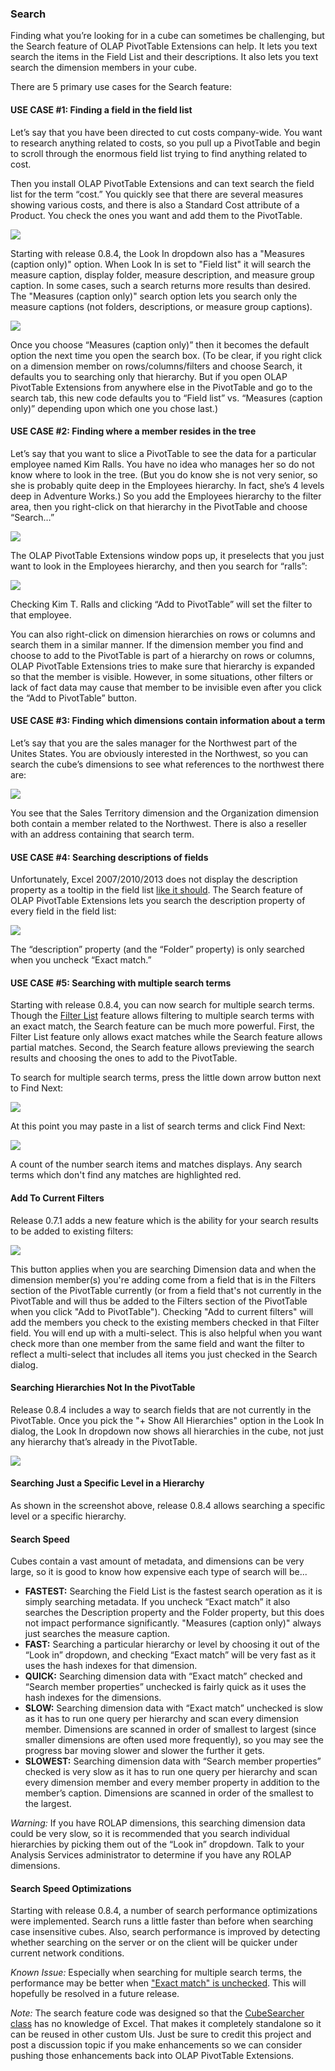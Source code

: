 ### Search

Finding what you’re looking for in a cube can sometimes be challenging, but the Search feature of OLAP PivotTable Extensions can help. It lets you text search the items in the Field List and their descriptions. It also lets you text search the dimension members in your cube.

There are 5 primary use cases for the Search feature:

#### USE CASE #1: Finding a field in the field list

Let’s say that you have been directed to cut costs company-wide. You want to research anything related to costs, so you pull up a PivotTable and begin to scroll through the enormous field list trying to find anything related to cost.

Then you install OLAP PivotTable Extensions and can text search the field list for the term “cost.” You quickly see that there are several measures showing various costs, and there is also a Standard Cost attribute of a Product. You check the ones you want and add them to the PivotTable.

![](Search_SearchTab.png)

Starting with release 0.8.4, the Look In dropdown also has a "Measures (caption only)" option. When Look In is set to "Field list" it will search the measure caption, display folder, measure description, and measure group caption. In some cases, such a search returns more results than desired. The "Measures (caption only)" search option lets you search only the measure captions (not folders, descriptions, or measure group captions).

![](Search_SearchLookIn.png)

Once you choose “Measures (caption only)” then it becomes the default option the next time you open the search box. (To be clear, if you right click on a dimension member on rows/columns/filters and choose Search, it defaults you to searching only that hierarchy. But if you open OLAP PivotTable Extensions from anywhere else in the PivotTable and go to the search tab, this new code defaults you to “Field list” vs. “Measures (caption only)” depending upon which one you chose last.)

#### USE CASE #2: Finding where a member resides in the tree

Let’s say that you want to slice a PivotTable to see the data for a particular employee named Kim Ralls. You have no idea who manages her so do not know where to look in the tree. (But you do know she is not very senior, so she is probably quite deep in the Employees hierarchy. In fact, she’s 4 levels deep in Adventure Works.) So you add the Employees hierarchy to the filter area, then you right-click on that hierarchy in the PivotTable and choose “Search…”

![](Search_SearchEmployeeFilterMenu.png)

The OLAP PivotTable Extensions window pops up, it preselects that you just want to look in the Employees hierarchy, and then you search for “ralls”:

![](Search_SearchEmployeeKimRalls.png)

Checking Kim T. Ralls and clicking “Add to PivotTable” will set the filter to that employee.

You can also right-click on dimension hierarchies on rows or columns and search them in a similar manner. If the dimension member you find and choose to add to the PivotTable is part of a hierarchy on rows or columns, OLAP PivotTable Extensions tries to make sure that hierarchy is expanded so that the member is visible. However, in some situations, other filters or lack of fact data may cause that member to be invisible even after you click the “Add to PivotTable” button.


#### USE CASE #3: Finding which dimensions contain information about a term

Let’s say that you are the sales manager for the Northwest part of the Unites States. You are obviously interested in the Northwest, so you can search the cube’s dimensions to see what references to the northwest there are:

![](Search_NorthwestSearch.png)

You see that the Sales Territory dimension and the Organization dimension both contain a member related to the Northwest. There is also a reseller with an address containing that search term.


#### USE CASE #4: Searching descriptions of fields

Unfortunately, Excel 2007/2010/2013 does not display the description property as a tooltip in the field list [like it should](http://www.artisconsulting.com/blogs/greggalloway/2009/9/22/self-documenting-cubes-in-excel-pivottables). The Search feature of OLAP PivotTable Extensions lets you search the description property of every field in the field list:

![](Search_SearchDescriptions.png)

The “description” property (and the “Folder” property) is only searched when you uncheck “Exact match.”


#### USE CASE #5: Searching with multiple search terms

Starting with release 0.8.4, you can now search for multiple search terms. Though the [Filter List](Filter-List) feature allows filtering to multiple search terms with an exact match, the Search feature can be much more powerful. First, the Filter List feature only allows exact matches while the Search feature allows partial matches. Second, the Search feature allows previewing the search results and choosing the ones to add to the PivotTable.

To search for multiple search terms, press the little down arrow button next to Find Next:

![](Search_MultiSearchButton.png)

At this point you may paste in a list of search terms and click Find Next:

![](Search_MultiSearchTermsResults.png)

A count of the number search items and matches displays. Any search terms which don't find any matches are highlighted red.

#### Add To Current Filters

Release 0.7.1 adds a new feature which is the ability for your search results to be added to existing filters:

![](Search_SearchAddToCurrentFilters.png)

This button applies when you are searching Dimension data and when the dimension member(s) you're adding come from a field that is in the Filters section of the PivotTable currently (or from a field that's not currently in the PivotTable and will thus be added to the Filters section of the PivotTable when you click "Add to PivotTable"). Checking "Add to current filters" will add the members you check to the existing members checked in that Filter field. You will end up with a multi-select. This is also helpful when you want check more than one member from the same field and want the filter to reflect a multi-select that includes all items you just checked in the Search dialog.


#### Searching Hierarchies Not In the PivotTable

Release 0.8.4 includes a way to search fields that are not currently in the PivotTable. Once you pick the "+ Show All Hierarchies" option in the Look In dialog, the Look In dropdown now shows all hierarchies in the cube, not just any hierarchy that’s already in the PivotTable.

![](Search_SearchLookIn.png)


#### Searching Just a Specific Level in a Hierarchy

As shown in the screenshot above, release 0.8.4 allows searching a specific level or a specific hierarchy. 


#### Search Speed

Cubes contain a vast amount of metadata, and dimensions can be very large, so it is good to know how expensive each type of search will be...

* **FASTEST:** Searching the Field List is the fastest search operation as it is simply searching metadata. If  you uncheck “Exact match” it also searches the Description property and the Folder property, but this does not impact performance significantly. "Measures (caption only)" always just searches the measure caption.
* **FAST:** Searching a particular hierarchy or level by choosing it out of the “Look in” dropdown, and checking “Exact match” will be very fast as it uses the hash indexes for that dimension.
* **QUICK:** Searching dimension data with “Exact match” checked and “Search member properties” unchecked is fairly quick as it uses the hash indexes for the dimensions.
* **SLOW:** Searching dimension data with “Exact match” unchecked is slow as it has to run one query per hierarchy and scan every dimension member. Dimensions are scanned in order of smallest to largest (since smaller dimensions are often used more frequently), so you may see the progress bar moving slower and slower the further it gets.
* **SLOWEST:** Searching dimension data with “Search member properties” checked is very slow as it has to run one query per hierarchy and scan every dimension member and every member property in addition to the member’s caption. Dimensions are scanned in order of the smallest to the largest.


_Warning:_ If you have ROLAP dimensions, this searching dimension data could be very slow, so it is recommended that you search individual hierarchies by picking them out of the “Look in” dropdown. Talk to your Analysis Services administrator to determine if you have any ROLAP dimensions.


#### Search Speed Optimizations

Starting with release 0.8.4, a number of search performance optimizations were implemented. Search runs a little faster than before when searching case insensitive cubes. Also, search performance is improved by detecting whether searching on the server or on the client will be quicker under current network conditions. 

_Known Issue:_ Especially when searching for multiple search terms, the performance may be better when ["Exact match" is unchecked](https://olappivottableextend.codeplex.com/workitem/25642). This will hopefully be resolved in a future release.



_Note:_ The search feature code was designed so that the [CubeSearcher class](https://github.com/OlapPivotTableExtensions/OlapPivotTableExtensions/blob/master/OlapPivotTableExtensions/CubeSearcher.cs) has no knowledge of Excel. That makes it completely standalone so it can be reused in other custom UIs. Just be sure to credit this project and post a discussion topic if you make enhancements so we can consider pushing those enhancements back into OLAP PivotTable Extensions.
